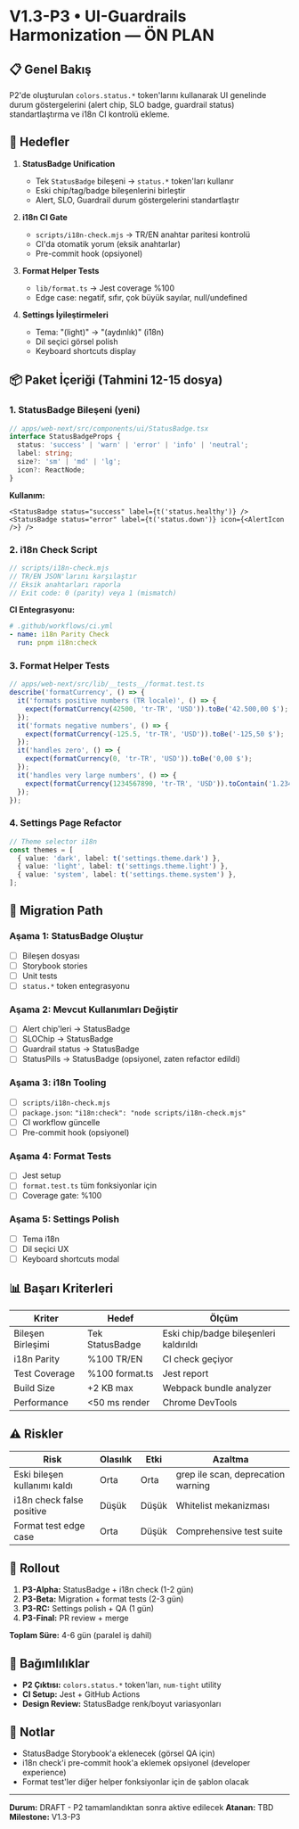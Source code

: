 # V1.3-P3 • UI-Guardrails Harmonization — ÖN PLAN

## 📋 Genel Bakış
P2'de oluşturulan `colors.status.*` token'larını kullanarak UI genelinde durum göstergelerini (alert chip, SLO badge, guardrail status) standartlaştırma ve i18n CI kontrolü ekleme.

## 🎯 Hedefler

1. **StatusBadge Unification**
   - Tek `StatusBadge` bileşeni → `status.*` token'ları kullanır
   - Eski chip/tag/badge bileşenlerini birleştir
   - Alert, SLO, Guardrail durum göstergelerini standartlaştır

2. **i18n CI Gate**
   - `scripts/i18n-check.mjs` → TR/EN anahtar paritesi kontrolü
   - CI'da otomatik yorum (eksik anahtarlar)
   - Pre-commit hook (opsiyonel)

3. **Format Helper Tests**
   - `lib/format.ts` → Jest coverage %100
   - Edge case: negatif, sıfır, çok büyük sayılar, null/undefined

4. **Settings İyileştirmeleri**
   - Tema: "(light)" → "(aydınlık)" (i18n)
   - Dil seçici görsel polish
   - Keyboard shortcuts display

## 📦 Paket İçeriği (Tahmini 12-15 dosya)

### 1. StatusBadge Bileşeni (yeni)
```typescript
// apps/web-next/src/components/ui/StatusBadge.tsx
interface StatusBadgeProps {
  status: 'success' | 'warn' | 'error' | 'info' | 'neutral';
  label: string;
  size?: 'sm' | 'md' | 'lg';
  icon?: ReactNode;
}
```

**Kullanım:**
```tsx
<StatusBadge status="success" label={t('status.healthy')} />
<StatusBadge status="error" label={t('status.down')} icon={<AlertIcon />} />
```

### 2. i18n Check Script
```javascript
// scripts/i18n-check.mjs
// TR/EN JSON'larını karşılaştır
// Eksik anahtarları raporla
// Exit code: 0 (parity) veya 1 (mismatch)
```

**CI Entegrasyonu:**
```yaml
# .github/workflows/ci.yml
- name: i18n Parity Check
  run: pnpm i18n:check
```

### 3. Format Helper Tests
```typescript
// apps/web-next/src/lib/__tests__/format.test.ts
describe('formatCurrency', () => {
  it('formats positive numbers (TR locale)', () => {
    expect(formatCurrency(42500, 'tr-TR', 'USD')).toBe('42.500,00 $');
  });
  it('formats negative numbers', () => {
    expect(formatCurrency(-125.5, 'tr-TR', 'USD')).toBe('-125,50 $');
  });
  it('handles zero', () => {
    expect(formatCurrency(0, 'tr-TR', 'USD')).toBe('0,00 $');
  });
  it('handles very large numbers', () => {
    expect(formatCurrency(1234567890, 'tr-TR', 'USD')).toContain('1.234.567.890');
  });
});
```

### 4. Settings Page Refactor
```typescript
// Theme selector i18n
const themes = [
  { value: 'dark', label: t('settings.theme.dark') },
  { value: 'light', label: t('settings.theme.light') },
  { value: 'system', label: t('settings.theme.system') },
];
```

## 🔄 Migration Path

### Aşama 1: StatusBadge Oluştur
- [ ] Bileşen dosyası
- [ ] Storybook stories
- [ ] Unit tests
- [ ] `status.*` token entegrasyonu

### Aşama 2: Mevcut Kullanımları Değiştir
- [ ] Alert chip'leri → StatusBadge
- [ ] SLOChip → StatusBadge
- [ ] Guardrail status → StatusBadge
- [ ] StatusPills → StatusBadge (opsiyonel, zaten refactor edildi)

### Aşama 3: i18n Tooling
- [ ] `scripts/i18n-check.mjs`
- [ ] `package.json`: `"i18n:check": "node scripts/i18n-check.mjs"`
- [ ] CI workflow güncelle
- [ ] Pre-commit hook (opsiyonel)

### Aşama 4: Format Tests
- [ ] Jest setup
- [ ] `format.test.ts` tüm fonksiyonlar için
- [ ] Coverage gate: %100

### Aşama 5: Settings Polish
- [ ] Tema i18n
- [ ] Dil seçici UX
- [ ] Keyboard shortcuts modal

## 📊 Başarı Kriterleri

| Kriter | Hedef | Ölçüm |
|--------|-------|-------|
| Bileşen Birleşimi | Tek StatusBadge | Eski chip/badge bileşenleri kaldırıldı |
| i18n Parity | %100 TR/EN | CI check geçiyor |
| Test Coverage | %100 format.ts | Jest report |
| Build Size | +2 KB max | Webpack bundle analyzer |
| Performance | <50 ms render | Chrome DevTools |

## ⚠️ Riskler

| Risk | Olasılık | Etki | Azaltma |
|------|----------|------|---------|
| Eski bileşen kullanımı kaldı | Orta | Orta | grep ile scan, deprecation warning |
| i18n check false positive | Düşük | Düşük | Whitelist mekanizması |
| Format test edge case | Orta | Düşük | Comprehensive test suite |

## 🚀 Rollout

1. **P3-Alpha:** StatusBadge + i18n check (1-2 gün)
2. **P3-Beta:** Migration + format tests (2-3 gün)
3. **P3-RC:** Settings polish + QA (1 gün)
4. **P3-Final:** PR review + merge

**Toplam Süre:** 4-6 gün (paralel iş dahil)

## 🔗 Bağımlılıklar

- **P2 Çıktısı:** `colors.status.*` token'ları, `num-tight` utility
- **CI Setup:** Jest + GitHub Actions
- **Design Review:** StatusBadge renk/boyut variasyonları

## 📝 Notlar

- StatusBadge Storybook'a eklenecek (görsel QA için)
- i18n check'i pre-commit hook'a eklemek opsiyonel (developer experience)
- Format test'ler diğer helper fonksiyonlar için de şablon olacak

---

**Durum:** DRAFT - P2 tamamlandıktan sonra aktive edilecek
**Atanan:** TBD
**Milestone:** V1.3-P3
